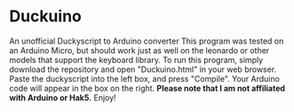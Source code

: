 Duckuino
========

An unofficial Duckyscript to Arduino converter This program was tested on an Arduino Micro,
but should work just as well on the leonardo or other models that support the keyboard library.
To run this program, simply download the repository and open "Duckuino.html" in your web browser.
Paste the duckyscript into the left box, and press "Compile". Your Arduino code will appear in the box on the right.
**Please note that I am not affiliated with Arduino or Hak5.**
Enjoy!
